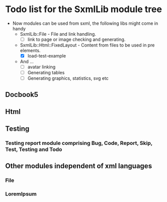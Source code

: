 # Todo list for the SxmlLib module tree


* Now modules can be used from sxml, the following libs might come in handy
  * SxmlLib::File - File and link handling.
    * [ ] link to page or image checking and generating.

  * SxmlLib::Html::FixedLayout - Content from files to be used in pre elements.
    * [x] load-test-example
  * And ...
    * [ ] avatar linking
    * [ ] Generating tables
    * [ ] Generating graphics, statistics, svg etc

## Docbook5

## Html

## Testing
### Testing report module comprising Bug, Code, Report, Skip, Test, Testing and Todo

## Other modules independent of xml languages

### File

### LoremIpsum
